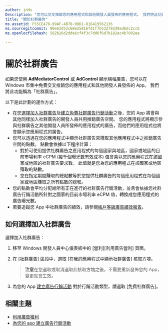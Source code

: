 ```yaml
---
author: jnHs
Description: "您可以交叉推銷您的應用程式和其他開發人員發佈的應用程式。 我們將此功能稱為社群廣告。"
title: "關於社群廣告"
ms.assetid: F55CE478-99AF-4B70-90D1-D16419562136
ms.sourcegitcommit: 90e63d53c68e25816fd1f7b532792d9ad6dc2cc6
ms.openlocfilehash: 582b26d2dde6cf4f3c7dd6f6d7b182ec4b7002ea

---
```


# 關於社群廣告

如果您使用 **AdMediatorControl** 或 **AdControl** 顯示橫幅廣告，您可以在 Windows 市集中免費交叉推銷您的應用程式和其他開發人員發佈的 App。 我們將此功能稱為「社群廣告」。  

以下是此計劃的運作方式：

* 在您[選擇加入社群廣告](#how-to-opt-in-to-community-ads)及[建立免費社群廣告行銷活動](create-an-ad-campaign-for-your-app.md)之後，您的 App 將會與其他同樣加入社群廣告的開發人員共用推銷廣告空間。 您的應用程式將顯示參與社群廣告之其他開發人員所發佈的應用程式的廣告，而他們的應用程式也將會顯示您應用程式的廣告。
* 您可以透過在您的應用程式中顯示社群廣告來賺取其他應用程式中之推銷廣告空間的點數。 點數會依據以下程序計算：
  * 對於可使用提供社群廣告之應用程式的每個國家與地區，國家或地區的目前市場利率 eCPM (每千個曝光數有效成本) 值會乘以您的應用程式在該國家或地區的社群廣告要求數。 此值就是您為您的應用程式在該國家或地區賺取的點數。
  * 您在指定期間賺取的總點數等於您提供社群廣告的每個應用程式在每個國家或地區賺取之所有點數的總和。
* 您的點數會平均分配給所有正在進行的社群廣告行銷活動，並且會依據您社群廣告行銷活動所針對之國家的目前市場利率 eCPM 值，轉換成您應用程式的廣告曝光數。
* 若要追蹤您 App 中社群廣告的績效，請參閱[帳戶等級廣告績效報告](advertising-performance-report.md#account-level-advertising-performance-report)。

## 如何選擇加入社群廣告

選擇加入社群廣告：

1. 移至 Windows 開發人員中心儀表板中的 \[營利\]\[利用廣告營利\] 頁面。
2. 在 \[社群廣告\] 區段中，選取 \[在我的應用程式中顯示社群廣告\] 核取方塊。
   > **注意**在您選取或取消選取此核取方塊之後，不需要重新發佈您的 App，變更就會生效。

3. 為您的 App [建立廣告行銷活動](create-an-ad-campaign-for-your-app.md) 對於行銷活動類型，請選取 \[免費社群廣告\]。


## 相關主題

* [利用廣告獲利](monetize-with-ads.md)
* [為您的 app 建立廣告行銷活動](create-an-ad-campaign-for-your-app.md)



<!--HONumber=Jun16_HO4-->


